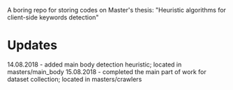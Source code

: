 A boring repo for storing codes on Master's thesis: "Heuristic algorithms for client-side keywords detection"

# Updates

14.08.2018 - added main body detection heuristic; located in masters/main_body
15.08.2018 - completed the main part of work for dataset collection; located in masters/crawlers
